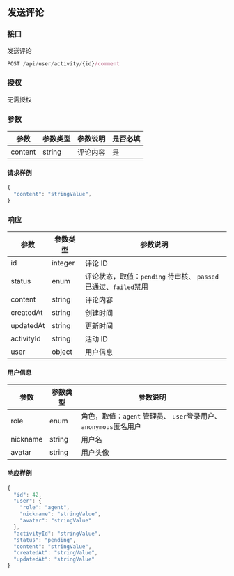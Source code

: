 ## 发送评论

### 接口
发送评论

```js
POST /api/user/activity/{id}/comment
```
### 授权
无需授权

### 参数

| 参数    	| 参数类型	| 参数说明	| 是否必填	|
| ------  	| -------	| --------- | ---- 		|
| content 	| string  	| 评论内容   	| 是    		|

#### 请求样例

```js
{
  "content": "stringValue",
}
```

### 响应

| 参数         | 参数类型    | 参数说明                                     |
| ---------- | ------- | ---------------------------------------- |
| id         | integer | 评论 ID                                    |
| status     | enum    | 评论状态，取值：`pending` 待审核、 `passed`已通过、`failed`禁用 |
| content    | string  | 评论内容                                     |
| createdAt  | string  | 创建时间                                     |
| updatedAt  | string  | 更新时间                                     |
| activityId | string  | 活动 ID                                    |
| user       | object  | 用户信息                                     |

#### 用户信息

| 参数       | 参数类型   | 参数说明                                     |
| -------- | ------ | ---------------------------------------- |
| role     | enum   | 角色，取值：`agent` 管理员、 `user`登录用户、`anonymous`匿名用户 |
| nickname | string | 用户名                                      |
| avatar   | string | 用户头像                                     |

#### 响应样例
```js
{
  "id": 42,
  "user": {
    "role": "agent",
    "nickname": "stringValue",
    "avatar": "stringValue"
  },
  "activityId": "stringValue",
  "status": "pending",
  "content": "stringValue",
  "createdAt": "stringValue",
  "updatedAt": "stringValue"
}
```


